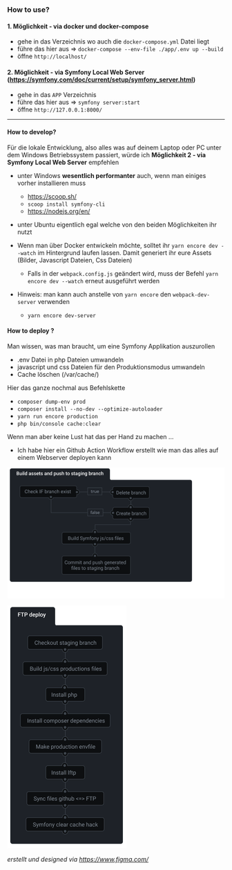 ### How to use?

#### 1. Möglichkeit - via docker und docker-compose
- gehe in das Verzeichnis wo auch die `docker-compose.yml` Datei liegt
- führe das hier aus => `docker-compose --env-file ./app/.env up --build`
- öffne `http://localhost/`

#### 2. Möglichkeit - via Symfony Local Web Server (https://symfony.com/doc/current/setup/symfony_server.html)
- gehe in das `APP` Verzeichnis
- führe das hier aus => `symfony server:start`
- öffne `http://127.0.0.1:8000/`

-----

#### How to develop?
Für die lokale Entwicklung, also alles was auf deinem Laptop oder PC unter dem Windows Betriebssystem passiert,
würde ich **Möglichkeit 2 - via Symfony Local Web Server** empfehlen
- unter Windows **wesentlich performanter** auch, wenn man einiges vorher installieren muss
  - https://scoop.sh/
  - `scoop install symfony-cli`
  - https://nodejs.org/en/
- unter Ubuntu eigentlich egal welche von den beiden Möglichkeiten ihr nutzt


- Wenn man über Docker entwickeln möchte, solltet ihr `yarn encore dev --watch` im Hintergrund
laufen lassen. Damit generiert ihr eure Assets (Bilder, Javascript Dateien, Css Dateien)
    - Falls in der `webpack.config.js` geändert wird, muss der Befehl `yarn encore dev --watch` erneut ausgeführt werden
- Hinweis: man kann auch anstelle von `yarn encore` den `webpack-dev-server` verwenden
  - `yarn encore dev-server`

#### How to deploy ?
Man wissen, was man braucht, um eine Symfony Applikation auszurollen
- .env Datei in php Dateien umwandeln
- javascript und css Dateien für den Produktionsmodus umwandeln 
- Cache löschen (/var/cache/)

Hier das ganze nochmal aus Befehlskette

- `composer dump-env prod`
- `composer install --no-dev --optimize-autoloader`
- `yarn run encore production`
- `php bin/console cache:clear`

Wenn man aber keine Lust hat das per Hand zu machen ...
- Ich habe hier ein Github Action Workflow erstellt wie man das alles auf einem Webserver deployen kann

![Setup Stating](/docs/setup-staging.png)

![Deploy FTP](/docs/deploy-ftp.png)

*erstellt und designed via https://www.figma.com/*
